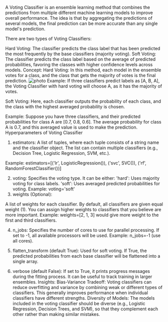 A Voting Classifier is an ensemble learning method that combines the predictions from multiple different machine learning models to improve overall performance. The idea is that by aggregating the predictions of several models, the final prediction can be more accurate than any single model's prediction.

There are two types of Voting Classifiers:

Hard Voting: The classifier predicts the class label that has been predicted the most frequently by the base classifiers (majority voting).
Soft Voting: The classifier predicts the class label based on the average of predicted probabilities, favoring the classes with higher confidence levels across models.
Concept:
Hard Voting: In this method, each model in the ensemble votes for a class, and the class that gets the majority of votes is the final prediction.
 ![photo](https://th.bing.com/th/id/OIP.LE_0yl43az2kB0be2vcIjgHaE8?rs=1&pid=ImgDetMain)
Example: If three classifiers predict labels as [A, B, A], the Voting Classifier with hard voting will choose A, as it has the majority of votes.

Soft Voting: Here, each classifier outputs the probability of each class, and the class with the highest averaged probability is chosen.

Example: Suppose you have three classifiers, and their predicted probabilities for class A are [0.7, 0.8, 0.6]. The average probability for class A is 0.7, and this averaged value is used to make the prediction.
Hyperparameters of Voting Classifier

1. estimators:
A list of tuples, where each tuple consists of a string name and the classifier object. The list can contain multiple classifiers (e.g., Decision Tree, Logistic Regression, SVM, etc.).

Example: estimators=[('lr', LogisticRegression()), ('svc', SVC()), ('rf', RandomForestClassifier())]

2. voting:
Specifies the voting type. It can be either:
'hard': Uses majority voting for class labels.
'soft': Uses averaged predicted probabilities for voting.
Example: voting='soft'
3. weights (Optional):

A list of weights for each classifier. By default, all classifiers are given equal weight (1). You can assign higher weights to classifiers that you believe are more important.
Example: weights=[2, 1, 3] would give more weight to the first and third classifiers.

4. n_jobs:
Specifies the number of cores to use for parallel processing. If set to -1, all available processors will be used.
Example: n_jobs=-1 (use all cores).

5. flatten_transform (default True):
Used for soft voting. If True, the predicted probabilities from each base classifier will be flattened into a single array.
6. verbose (default False):
If set to True, it prints progress messages during the fitting process. It can be useful to track training in larger ensembles.
Insights:
Bias-Variance Tradeoff: Voting classifiers can reduce overfitting and variance by combining weak or different types of classifiers. This generally improves performance when individual classifiers have different strengths.
Diversity of Models: The models included in the voting classifier should be diverse (e.g., Logistic Regression, Decision Trees, and SVM), so that they complement each other rather than making similar mistakes.
